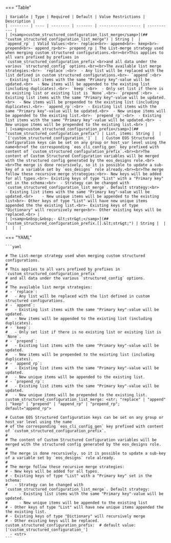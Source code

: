 <!--
  ~ Copyright (c) 2023 Arista Networks, Inc.
  ~ Use of this source code is governed by the Apache License 2.0
  ~ that can be found in the LICENSE file.
  -->
=== "Table"

    | Variable | Type | Required | Default | Value Restrictions | Description |
    | -------- | ---- | -------- | ------- | ------------------ | ----------- |
    | [<samp>custom_structured_configuration_list_merge</samp>](## "custom_structured_configuration_list_merge") | String |  | `append_rp` | Valid Values:<br>- replace<br>- append<br>- keep<br>- prepend<br>- append_rp<br>- prepend_rp | The List-merge strategy used when merging custom structured configurations.<br><br>This applies to all vars prefixed by prefixes in `custom_structured_configuration_prefix`<br>and all data under the various `structured_config` options.<br><br>The available list merge strategies:<br>- `replace`:<br>  - Any list will be replaced with the list defined in custom structured configurations.<br>- `append`:<br>  - Existing list items with the same "Primary key"-value will be updated.<br>  - New items will be appended to the existing list (including duplicates).<br>- `keep`:<br>  - Only set list if there is no existing list or existing list is `None`.<br>- `prepend`:<br>  - Existing list items with the same "Primary key"-value will be updated.<br>  - New items will be prepended to the existing list (including duplicates).<br>- `append_rp`:<br>  - Existing list items with the same "Primary key"-value will be updated.<br>  - New unique items will be appended to the existing list.<br>- `prepend_rp`:<br>  - Existing list items with the same "Primary key"-value will be updated.<br>  - New unique items will be prepended to the existing list.<br> |
    | [<samp>custom_structured_configuration_prefix</samp>](## "custom_structured_configuration_prefix") | List, items: String |  | `['custom_structured_configuration_']` |  | Custom EOS Structured Configuration keys can be set on any group or host_var level using the name<br>of the corresponding `eos_cli_config_gen` key prefixed with content of `custom_structured_configuration_prefix`.<br><br>The content of Custom Structured Configuration variables will be merged with the structured config generated by the eos_designs role.<br><br>The merge is done recursively, so it is possible to update a sub-key of a variable set by `eos_designs` role already.<br><br>The merge follow these recursive merge strategies:<br>- New keys will be added for all types.<br>- Existing keys of type "List" with a "Primary key" set in the schema:<br>  - Strategy can be changed with `custom_structured_configuration_list_merge`. Default strategy:<br>    - Existing list items with the same "Primary key"-value will be updated.<br>    - New unique items will be appended to the existing list<br>- Other keys of type "List" will have new unique items appended the the existing list.<br>- Existing keys of type "Dictionary" will recursively merge<br>- Other existing keys will be replaced.<br> |
    | [<samp>&nbsp;&nbsp;- &lt;str&gt;</samp>](## "custom_structured_configuration_prefix.[].&lt;str&gt;") | String |  |  |  |  |

=== "YAML"

    ```yaml

    # The List-merge strategy used when merging custom structured configurations.
    #
    # This applies to all vars prefixed by prefixes in `custom_structured_configuration_prefix`
    # and all data under the various `structured_config` options.
    #
    # The available list merge strategies:
    # - `replace`:
    #   - Any list will be replaced with the list defined in custom structured configurations.
    # - `append`:
    #   - Existing list items with the same "Primary key"-value will be updated.
    #   - New items will be appended to the existing list (including duplicates).
    # - `keep`:
    #   - Only set list if there is no existing list or existing list is `None`.
    # - `prepend`:
    #   - Existing list items with the same "Primary key"-value will be updated.
    #   - New items will be prepended to the existing list (including duplicates).
    # - `append_rp`:
    #   - Existing list items with the same "Primary key"-value will be updated.
    #   - New unique items will be appended to the existing list.
    # - `prepend_rp`:
    #   - Existing list items with the same "Primary key"-value will be updated.
    #   - New unique items will be prepended to the existing list.
    custom_structured_configuration_list_merge: <str; "replace" | "append" | "keep" | "prepend" | "append_rp" | "prepend_rp"; default="append_rp">

    # Custom EOS Structured Configuration keys can be set on any group or host_var level using the name
    # of the corresponding `eos_cli_config_gen` key prefixed with content of `custom_structured_configuration_prefix`.
    #
    # The content of Custom Structured Configuration variables will be merged with the structured config generated by the eos_designs role.
    #
    # The merge is done recursively, so it is possible to update a sub-key of a variable set by `eos_designs` role already.
    #
    # The merge follow these recursive merge strategies:
    # - New keys will be added for all types.
    # - Existing keys of type "List" with a "Primary key" set in the schema:
    #   - Strategy can be changed with `custom_structured_configuration_list_merge`. Default strategy:
    #     - Existing list items with the same "Primary key"-value will be updated.
    #     - New unique items will be appended to the existing list
    # - Other keys of type "List" will have new unique items appended the the existing list.
    # - Existing keys of type "Dictionary" will recursively merge
    # - Other existing keys will be replaced.
    custom_structured_configuration_prefix:  # default value: ['custom_structured_configuration_']
      - <str>
    ```
